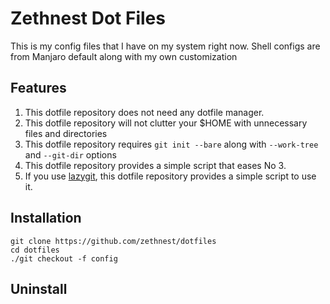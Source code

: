 # Zethnest Dot Files

This is my config files that I have on my system right now. Shell configs are from Manjaro default along with my own customization

## Features

1. This dotfile repository does not need any dotfile manager.
2. This dotfile repository will not clutter your $HOME with unnecessary files and directories
3. This dotfile repository requires `git init --bare` along with `--work-tree` and `--git-dir` options
4. This dotfile repository provides a simple script that eases No 3.
5. If you use [lazygit](https://github.com/jesseduffield/lazygit), this dotfile repository provides a simple script to use it.

## Installation

```terminal
git clone https://github.com/zethnest/dotfiles
cd dotfiles
./git checkout -f config
```

## Uninstall

